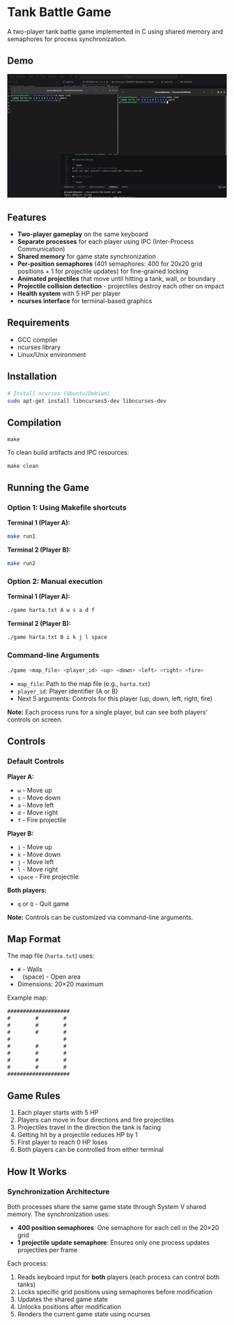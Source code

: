 # Tank Battle Game

A two-player tank battle game implemented in C using shared memory and semaphores for process synchronization.

## Demo

![Gameplay Demo](tank.gif)

## Features

- **Two-player gameplay** on the same keyboard
- **Separate processes** for each player using IPC (Inter-Process Communication)
- **Shared memory** for game state synchronization
- **Per-position semaphores** (401 semaphores: 400 for 20x20 grid positions + 1 for projectile updates) for fine-grained locking
- **Animated projectiles** that move until hitting a tank, wall, or boundary
- **Projectile collision detection** - projectiles destroy each other on impact
- **Health system** with 5 HP per player
- **ncurses interface** for terminal-based graphics


## Requirements

- GCC compiler
- ncurses library
- Linux/Unix environment

## Installation

```bash
# Install ncurses (Ubuntu/Debian)
sudo apt-get install libncurses5-dev libncurses-dev
```
## Compilation

```
make
```

To clean build artifacts and IPC resources:

```
make clean
```

## Running the Game

### Option 1: Using Makefile shortcuts

**Terminal 1 (Player A):**
```bash
make run1
```

**Terminal 2 (Player B):**
```bash
make run2
```

### Option 2: Manual execution

**Terminal 1 (Player A):**
```bash
./game harta.txt A w s a d f
```

**Terminal 2 (Player B):**
```bash
./game harta.txt B i k j l space
```

### Command-line Arguments

```bash
./game <map_file> <player_id> <up> <down> <left> <right> <fire>
```

- `map_file`: Path to the map file (e.g., `harta.txt`)
- `player_id`: Player identifier (A or B)
- Next 5 arguments: Controls for this player (up, down, left, right, fire)

**Note:** Each process runs for a single player, but can see both players' controls on screen.

## Controls

### Default Controls

**Player A:**
- `w` - Move up
- `s` - Move down
- `a` - Move left
- `d` - Move right
- `f` - Fire projectile

**Player B:**
- `i` - Move up
- `k` - Move down
- `j` - Move left
- `l` - Move right
- `space` - Fire projectile

**Both players:**
- `q` or `Q` - Quit game  

**Note:** Controls can be customized via command-line arguments.

## Map Format

The map file (`harta.txt`) uses:
- `#` - Walls
- ` ` (space) - Open area
- Dimensions: 20×20 maximum

Example map:
```
####################
#        #        #
#        #        #
#        #        #
#                 #
#        #        #
#        #        #
#        #        #
#        #        #
####################
```

## Game Rules

1. Each player starts with 5 HP
2. Players can move in four directions and fire projectiles
3. Projectiles travel in the direction the tank is facing
4. Getting hit by a projectile reduces HP by 1
5. First player to reach 0 HP loses
6. Both players can be controlled from either terminal

## How It Works

### Synchronization Architecture

Both processes share the same game state through System V shared memory. The synchronization uses:

- **400 position semaphores**: One semaphore for each cell in the 20×20 grid
- **1 projectile update semaphore**: Ensures only one process updates projectiles per frame

Each process:
1. Reads keyboard input for **both** players (each process can control both tanks)
2. Locks specific grid positions using semaphores before modification
3. Updates the shared game state
4. Unlocks positions after modification
5. Renders the current game state using ncurses
